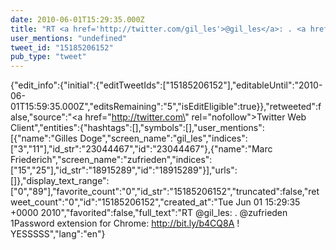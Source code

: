 ```yaml
---
date: 2010-06-01T15:29:35.000Z
title: "RT <a href='http://twitter.com/gil_les'>@gil_les</a>: . <a href='http://twitter.com/zufrieden'>@zufrieden</a> 1Password extension for Chrome:  http://bit.ly/b4CQ8A ! YESSSSS″"
user_mentions: "undefined"
tweet_id: "15185206152"
pub_type: "tweet"
---
```

{"edit_info":{"initial":{"editTweetIds":["15185206152"],"editableUntil":"2010-06-01T15:59:35.000Z","editsRemaining":"5","isEditEligible":true}},"retweeted":false,"source":"<a href=\"http://twitter.com\" rel=\"nofollow\">Twitter Web Client</a>","entities":{"hashtags":[],"symbols":[],"user_mentions":[{"name":"Gilles Doge","screen_name":"gil_les","indices":["3","11"],"id_str":"23044467","id":"23044467"},{"name":"Marc Friederich","screen_name":"zufrieden","indices":["15","25"],"id_str":"18915289","id":"18915289"}],"urls":[]},"display_text_range":["0","89"],"favorite_count":"0","id_str":"15185206152","truncated":false,"retweet_count":"0","id":"15185206152","created_at":"Tue Jun 01 15:29:35 +0000 2010","favorited":false,"full_text":"RT @gil_les: . @zufrieden 1Password extension for Chrome:  http://bit.ly/b4CQ8A ! YESSSSS","lang":"en"}
